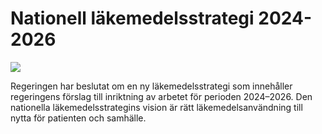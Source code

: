 # Nationell läkemedelsstrategi 2024-2026

![](/contentassets/7fffd4ff497147b38bf242914080cfec/omslagsbild-thumb.jpg?width=150&quality=85)

Regeringen har beslutat om en ny läkemedelsstrategi som innehåller regeringens förslag till inriktning av arbetet för perioden 2024–2026. Den nationella läkemedelsstrategins vision är rätt läkemedelsanvändning till nytta för patienten och samhälle.
